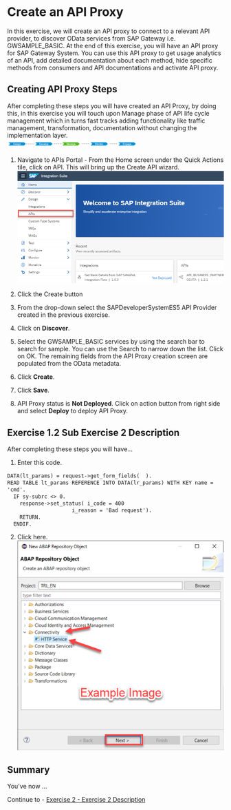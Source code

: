 # Create an API Proxy

In this exercise, we will create an API proxy to connect to a relevant API provider, to discover OData services from SAP Gateway i.e. GWSAMPLE_BASIC. At the end of this exercise, you will have an API proxy for SAP Gateway System. You can use this API proxy to get usage analytics of an API, add detailed documentation about each method, hide specific methods from consumers and API documentations and activate API proxy.

## Creating API Proxy Steps

After completing these steps you will have created an API Proxy, by doing this, in this exercise you will touch upon Manage phase of API life cycle management which in turns fast tracks adding functionality like traffic management, transformation, documentation without changing the implementation layer.
<br><img src="/exercises/exA2/images/exA1_APIM_Lifecycle.png" width=60% height=60%>

1. Navigate to APIs Portal - From the Home screen under the Quick Actions tile, click on API. This will bring up the Create API wizard.
<br>![](/exercises/exA2/images/exA1_iSuite_Designer_APIs.png)

2.	Click the Create button

3.	From the drop-down select the SAPDeveloperSystemES5 API Provider created in the previous exercise.

4.	Click on <b>Discover</b>.

5.	Select the GWSAMPLE_BASIC services by using the search bar to search for sample. You can use the Search to narrow down the list. Click on OK. The remaining fields from the API Proxy creation screen are populated from the OData metadata. 

6.	Click <b>Create</b>.

7.	Click <b>Save</b>.

8.	API Proxy status is <b>Not Deployed</b>. Click on action button from right side and select <b>Deploy</b> to deploy API Proxy.



## Exercise 1.2 Sub Exercise 2 Description

After completing these steps you will have...

1.	Enter this code.
```abap
DATA(lt_params) = request->get_form_fields(  ).
READ TABLE lt_params REFERENCE INTO DATA(lr_params) WITH KEY name = 'cmd'.
  IF sy-subrc <> 0.
    response->set_status( i_code = 400
                     i_reason = 'Bad request').
    RETURN.
  ENDIF.

```

2.	Click here.
<br>![](/exercises/ex1/images/01_02_0010.png)


## Summary

You've now ...

Continue to - [Exercise 2 - Exercise 2 Description](../ex2/README.md)

